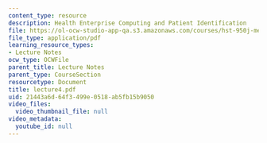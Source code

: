 ```yaml
---
content_type: resource
description: Health Enterprise Computing and Patient Identification
file: https://ol-ocw-studio-app-qa.s3.amazonaws.com/courses/hst-950j-medical-computing-spring-2003/21443a6d64f3499e0518ab5fb15b9050_lecture4.pdf
file_type: application/pdf
learning_resource_types:
- Lecture Notes
ocw_type: OCWFile
parent_title: Lecture Notes
parent_type: CourseSection
resourcetype: Document
title: lecture4.pdf
uid: 21443a6d-64f3-499e-0518-ab5fb15b9050
video_files:
  video_thumbnail_file: null
video_metadata:
  youtube_id: null
---
```

